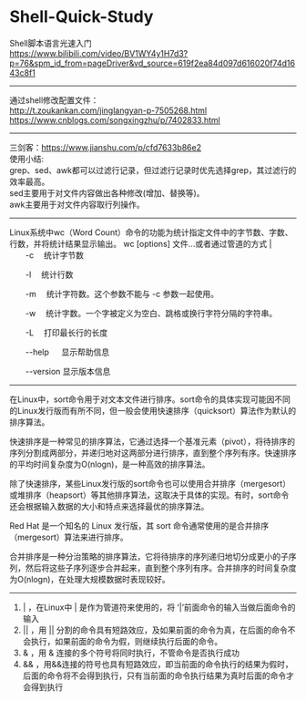 # Shell-Quick-Study
Shell脚本语言光速入门<br />
https://www.bilibili.com/video/BV1WY4y1H7d3?p=76&spm_id_from=pageDriver&vd_source=619f2ea84d097d616020f74d1643c8f1

----

通过shell修改配置文件：<br />
http://t.zoukankan.com/jinglangyan-p-7505268.html<br />
https://www.cnblogs.com/songxingzhu/p/7402833.html<br />

----

三剑客：https://www.jianshu.com/p/cfd7633b86e2 <br />
使用小结:<br />
grep、sed、awk都可以过滤行记录，但过滤行记录时优先选择grep，其过滤行的效率最高。<br />
sed主要用于对文件内容做出各种修改(增加、替换等)。<br />
awk主要用于对文件内容取行列操作。<br />

----

Linux系统中wc（Word Count）命令的功能为统计指定文件中的字节数、字数、行数，并将统计结果显示输出。
wc [options] 文件...或者通过管道的方式 |<br />
　　-c　  统计字节数

　　-l　   统计行数

　　-m　 统计字符数。这个参数不能与 -c 参数一起使用。

　　-w　 统计字数。一个字被定义为空白、跳格或换行字符分隔的字符串。

　　-L　 打印最长行的长度

　　--help 　  显示帮助信息

　　--version  显示版本信息

  ----

  在Linux中，sort命令用于对文本文件进行排序。sort命令的具体实现可能因不同的Linux发行版而有所不同，但一般会使用快速排序（quicksort）算法作为默认的排序算法。

快速排序是一种常见的排序算法，它通过选择一个基准元素（pivot），将待排序的序列分割成两部分，并递归地对这两部分进行排序，直到整个序列有序。快速排序的平均时间复杂度为O(nlogn)，是一种高效的排序算法。

除了快速排序，某些Linux发行版的sort命令也可以使用合并排序（mergesort）或堆排序（heapsort）等其他排序算法，这取决于具体的实现。有时，sort命令还会根据输入数据的大小和特点来选择最优的排序算法。


Red Hat 是一个知名的 Linux 发行版，其 sort 命令通常使用的是合并排序（mergesort）算法来进行排序。

合并排序是一种分治策略的排序算法，它将待排序的序列递归地切分成更小的子序列，然后将这些子序列逐步合并起来，直到整个序列有序。合并排序的时间复杂度为O(nlogn)，在处理大规模数据时表现较好。

 ----

 1. | ，在Linux中 | 是作为管道符来使用的，将 ‘|’前面命令的输入当做后面命令的输入
2. || ，用 || 分割的命令具有短路效应，及如果前面的命令为真，在后面的命令不会执行，如果前面的命令为假，则继续执行后面的命令。
3. & ，用 & 连接的多个符号将同时执行，不管命令是否执行成功
4. && ，用&&连接的符号也具有短路效应，即当前面的命令执行的结果为假时，后面的命令将不会得到执行，只有当前面的命令执行结果为真时后面的命令才会得到执行
